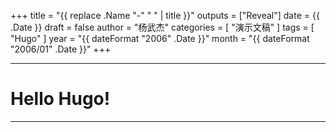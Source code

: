+++
title = "{{ replace .Name "-" " " | title }}"
outputs = ["Reveal"]
date = {{ .Date }}
draft = false
author = "杨武杰"
categories = [ "演示文稿" ]
tags = [ "Hugo" ]
year = "{{ dateFormat "2006" .Date }}"
month = "{{ dateFormat "2006/01" .Date }}"
+++

---

# Hello Hugo!

---